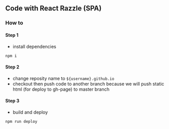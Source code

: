 ## Code with React Razzle (SPA) 
### How to
#### Step 1
- install dependencies
```
npm i
```
#### Step 2
- change reposity name to `${username}.github.io`
- checkout then push code to another branch because we will push static html (for deploy to gh-page) to master branch

#### Step 3
- build and deploy 
```
npm run deploy
```
